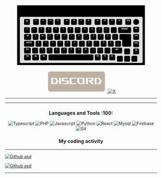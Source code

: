 <p align="center">
    <a href="#">
         <img src="./public/keyboard.gif">
    </a>
</p>

<p align="center">
    <a href="https://discord.com/users/199702884776935426" target="blank_">
        <img alt="Discord" src="./public/Discord2.png">
    </a>  
    <a href="https://x.com/Kepa_r6" target="blank_">
        <img alt="X" src="https://media.discordapp.net/attachments/1021368210076991601/1296092270780743710/x.png?ex=6711077d&is=670fb5fd&hm=cfe770acf84802f869991ff9ab6f59627045f30d372cf9e56a740edb032b44a0&=&format=webp&quality=lossless" />
   </a> 
</p>

<hr />
<div aling="center">
    


</div>
<hr />

<h3 align="center">Languages and Tools :100:</h3>
<p align="center">
    <img alt="Typescript" src="https://img.shields.io/badge/-Typescript-black?style=for-the-badge&logo=typescript&logoColor=7289DA" />
    <img alt="PHP" src="https://img.shields.io/badge/-PHP-black?style=for-the-badge&logo=PHP&logoColor=7289DA" />
    <img alt="Javascript" src="https://img.shields.io/badge/-JAVASCRIPT-black?style=for-the-badge&logo=JavaScript&logoColor=7289DA" />
    <img alt="Python" src="https://img.shields.io/badge/-Python-black?style=for-the-badge&logo=Python&logoColor=7289DA" />
    <img alt="React" src="https://img.shields.io/badge/-React-black?style=for-the-badge&logo=React&logoColor=7289DA" />
    <img alt="Mysql" src="https://img.shields.io/badge/-Mysql-black?style=for-the-badge&logo=Mysql&logoColor=7289DA" />
    <img alt="Firebase" src="https://img.shields.io/badge/-Firebase-black?style=for-the-badge&logo=Firebase&logoColor=7289DA" />
    <img alt="Git" src="https://img.shields.io/badge/-Git-black?style=for-the-badge&logo=Git&logoColor=7289DA" />
</p>


<h3 align="center">My coding activity</h3>

<hr />
<div aling="center">

[![Github asd](https://wakatime.com/share/@42ef4cc6-2809-4688-8d7d-4925795be2fd/ecb6c20f-69f4-48b7-b161-2e8cb1052608.svg)](https://github.com/ATKKepa)

[![Github asd](https://wakatime.com/share/@42ef4cc6-2809-4688-8d7d-4925795be2fd/e2de93aa-d1ee-495a-b5ab-22ba30171333.svg)](https://github.com/ATKKepa)

<hr />

</div>
